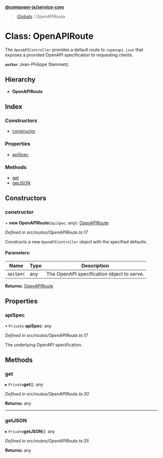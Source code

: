 **[@composer-js/service-core](../README.md)**

> [Globals](../globals.md) / OpenAPIRoute

# Class: OpenAPIRoute

The `OpenAPIController` provides a default route to `/openapi.json` that exposes a provided OpenAPI
specification to requesting clients.

**`author`** Jean-Philippe Steinmetz

## Hierarchy

* **OpenAPIRoute**

## Index

### Constructors

* [constructor](openapiroute.md#constructor)

### Properties

* [apiSpec](openapiroute.md#apispec)

### Methods

* [get](openapiroute.md#get)
* [getJSON](openapiroute.md#getjson)

## Constructors

### constructor

\+ **new OpenAPIRoute**(`apiSpec`: any): [OpenAPIRoute](openapiroute.md)

*Defined in src/routes/OpenAPIRoute.ts:17*

Constructs a new `OpenAPIController` object with the specified defaults.

#### Parameters:

Name | Type | Description |
------ | ------ | ------ |
`apiSpec` | any | The OpenAPI specification object to serve.  |

**Returns:** [OpenAPIRoute](openapiroute.md)

## Properties

### apiSpec

• `Private` **apiSpec**: any

*Defined in src/routes/OpenAPIRoute.ts:17*

The underlying OpenAPI specification.

## Methods

### get

▸ `Private`**get**(): any

*Defined in src/routes/OpenAPIRoute.ts:30*

**Returns:** any

___

### getJSON

▸ `Private`**getJSON**(): any

*Defined in src/routes/OpenAPIRoute.ts:35*

**Returns:** any
